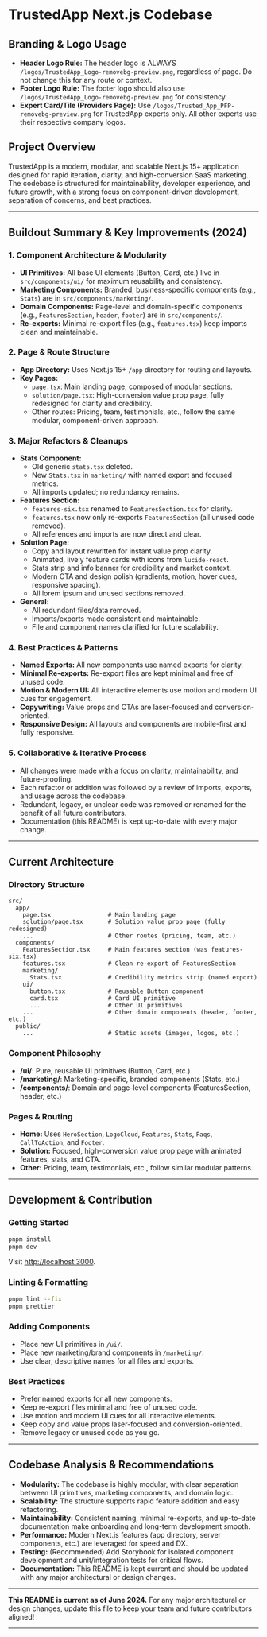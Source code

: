 # TrustedApp Next.js Codebase

## Branding & Logo Usage

- **Header Logo Rule:** The header logo is ALWAYS `/logos/TrustedApp_Logo-removebg-preview.png`, regardless of page. Do not change this for any route or context.
- **Footer Logo Rule:** The footer logo should also use `/logos/TrustedApp_Logo-removebg-preview.png` for consistency.
- **Expert Card/Tile (Providers Page):** Use `/logos/Trusted_App_PFP-removebg-preview.png` for TrustedApp experts only. All other experts use their respective company logos.

## Project Overview

TrustedApp is a modern, modular, and scalable Next.js 15+ application designed for rapid iteration, clarity, and high-conversion SaaS marketing. The codebase is structured for maintainability, developer experience, and future growth, with a strong focus on component-driven development, separation of concerns, and best practices.

---

## Buildout Summary & Key Improvements (2024)

### 1. **Component Architecture & Modularity**

- **UI Primitives:** All base UI elements (Button, Card, etc.) live in `src/components/ui/` for maximum reusability and consistency.
- **Marketing Components:** Branded, business-specific components (e.g., `Stats`) are in `src/components/marketing/`.
- **Domain Components:** Page-level and domain-specific components (e.g., `FeaturesSection`, `header`, `footer`) are in `src/components/`.
- **Re-exports:** Minimal re-export files (e.g., `features.tsx`) keep imports clean and maintainable.

### 2. **Page & Route Structure**

- **App Directory:** Uses Next.js 15+ `/app` directory for routing and layouts.
- **Key Pages:**
  - `page.tsx`: Main landing page, composed of modular sections.
  - `solution/page.tsx`: High-conversion value prop page, fully redesigned for clarity and credibility.
  - Other routes: Pricing, team, testimonials, etc., follow the same modular, component-driven approach.

### 3. **Major Refactors & Cleanups**

- **Stats Component:**
  - Old generic `stats.tsx` deleted.
  - New `Stats.tsx` in `marketing/` with named export and focused metrics.
  - All imports updated; no redundancy remains.
- **Features Section:**
  - `features-six.tsx` renamed to `FeaturesSection.tsx` for clarity.
  - `features.tsx` now only re-exports `FeaturesSection` (all unused code removed).
  - All references and imports are now direct and clear.
- **Solution Page:**
  - Copy and layout rewritten for instant value prop clarity.
  - Animated, lively feature cards with icons from `lucide-react`.
  - Stats strip and info banner for credibility and market context.
  - Modern CTA and design polish (gradients, motion, hover cues, responsive spacing).
  - All lorem ipsum and unused sections removed.
- **General:**
  - All redundant files/data removed.
  - Imports/exports made consistent and maintainable.
  - File and component names clarified for future scalability.

### 4. **Best Practices & Patterns**

- **Named Exports:** All new components use named exports for clarity.
- **Minimal Re-exports:** Re-export files are kept minimal and free of unused code.
- **Motion & Modern UI:** All interactive elements use motion and modern UI cues for engagement.
- **Copywriting:** Value props and CTAs are laser-focused and conversion-oriented.
- **Responsive Design:** All layouts and components are mobile-first and fully responsive.

### 5. **Collaborative & Iterative Process**

- All changes were made with a focus on clarity, maintainability, and future-proofing.
- Each refactor or addition was followed by a review of imports, exports, and usage across the codebase.
- Redundant, legacy, or unclear code was removed or renamed for the benefit of all future contributors.
- Documentation (this README) is kept up-to-date with every major change.

---

## Current Architecture

### Directory Structure

```
src/
  app/
    page.tsx                # Main landing page
    solution/page.tsx       # Solution value prop page (fully redesigned)
    ...                     # Other routes (pricing, team, etc.)
  components/
    FeaturesSection.tsx     # Main features section (was features-six.tsx)
    features.tsx            # Clean re-export of FeaturesSection
    marketing/
      Stats.tsx             # Credibility metrics strip (named export)
    ui/
      button.tsx            # Reusable Button component
      card.tsx              # Card UI primitive
      ...                   # Other UI primitives
    ...                     # Other domain components (header, footer, etc.)
  public/
    ...                     # Static assets (images, logos, etc.)
```

### Component Philosophy

- **/ui/**: Pure, reusable UI primitives (Button, Card, etc.)
- **/marketing/**: Marketing-specific, branded components (Stats, etc.)
- **/components/**: Domain and page-level components (FeaturesSection, header, etc.)

### Pages & Routing

- **Home:** Uses `HeroSection`, `LogoCloud`, `Features`, `Stats`, `Faqs`, `CallToAction`, and `Footer`.
- **Solution:** Focused, high-conversion value prop page with animated features, stats, and CTA.
- **Other:** Pricing, team, testimonials, etc., follow similar modular patterns.

---

## Development & Contribution

### Getting Started

```bash
pnpm install
pnpm dev
```

Visit [http://localhost:3000](http://localhost:3000).

### Linting & Formatting

```bash
pnpm lint --fix
pnpm prettier
```

### Adding Components

- Place new UI primitives in `/ui/`.
- Place new marketing/brand components in `/marketing/`.
- Use clear, descriptive names for all files and exports.

### Best Practices

- Prefer named exports for all new components.
- Keep re-export files minimal and free of unused code.
- Use motion and modern UI cues for all interactive elements.
- Keep copy and value props laser-focused and conversion-oriented.
- Remove legacy or unused code as you go.

---

## Codebase Analysis & Recommendations

- **Modularity:** The codebase is highly modular, with clear separation between UI primitives, marketing components, and domain logic.
- **Scalability:** The structure supports rapid feature addition and easy refactoring.
- **Maintainability:** Consistent naming, minimal re-exports, and up-to-date documentation make onboarding and long-term development smooth.
- **Performance:** Modern Next.js features (app directory, server components, etc.) are leveraged for speed and DX.
- **Testing:** (Recommended) Add Storybook for isolated component development and unit/integration tests for critical flows.
- **Documentation:** This README is kept current and should be updated with any major architectural or design changes.

---

**This README is current as of June 2024.**
For any major architectural or design changes, update this file to keep your team and future contributors aligned!

---
